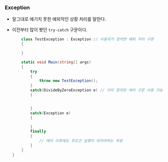 ### Exception

- 말그대로 예기치 못한 예외적인 상황 처리를 말한다.
- 이전부터 많이 봣던 `try-catch` 구문이다.


    ```csharp
        class TestException : Exception // 사용자가 정의한 예외 처리 구문
        {

        }

        static void Main(string[] args)
        {
            try
            {
                throw new TestException();
            }
            catch(DivideByZeroException e) // 이미 정의된 에러 구문 사용 가능
            {


            }
            catch(Exception e)
            {

            }
            finally
            {
                // 에러 이후에도 무조건 실행이 되어야하는 부분
            }
        }
    }
    ```
